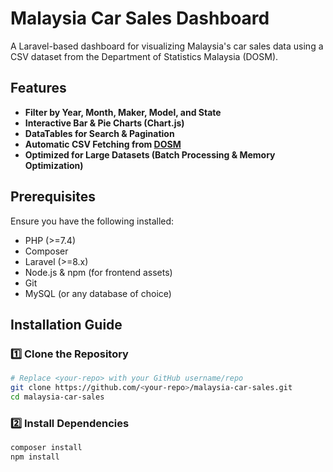 # Malaysia Car Sales Dashboard

A Laravel-based dashboard for visualizing Malaysia's car sales data using a CSV dataset from the Department of Statistics Malaysia (DOSM).

## Features

-   **Filter by Year, Month, Maker, Model, and State**
-   **Interactive Bar & Pie Charts (Chart.js)**
-   **DataTables for Search & Pagination**
-   **Automatic CSV Fetching from [DOSM](https://data.gov.my/data-catalogue/registration_transactions_car)**
-   **Optimized for Large Datasets (Batch Processing & Memory Optimization)**

## Prerequisites

Ensure you have the following installed:

-   PHP (>=7.4)
-   Composer
-   Laravel (>=8.x)
-   Node.js & npm (for frontend assets)
-   Git
-   MySQL (or any database of choice)

## Installation Guide

### 1️⃣ Clone the Repository

```sh
# Replace <your-repo> with your GitHub username/repo
git clone https://github.com/<your-repo>/malaysia-car-sales.git
cd malaysia-car-sales
```

### 2️⃣ Install Dependencies

```sh
composer install
npm install
```
